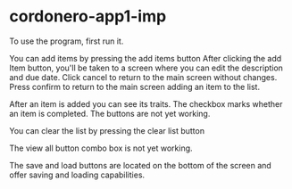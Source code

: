 # cordonero-app1-imp
To use the program, first run it.

You can add items by pressing the add items button
After clicking the add Item button, you'll be taken
to a screen where you can edit the description and due date.
Click cancel to return to the main screen without changes.
Press confirm to return to the main screen adding an item to the list.

After an item is added you can see its traits.
The checkbox marks whether an item is completed.
The buttons are not yet working.

You can clear the list by pressing the clear list button

The view all button combo box is not yet working.

The save and load buttons are located on the bottom of the screen
and offer saving and loading capabilities.